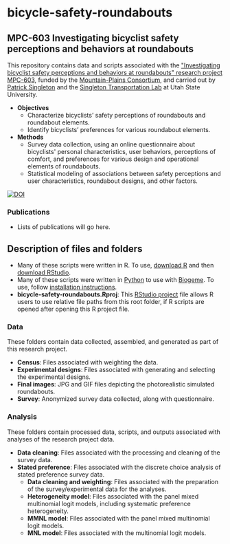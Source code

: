 # bicycle-safety-roundabouts
## MPC-603 Investigating bicyclist safety perceptions and behaviors at roundabouts
This repository contains data and scripts associated with the ["Investigating bicyclist safety perceptions and behaviors at roundabouts" research project MPC-603](https://www.mountain-plains.org/research/details.php?id=500), funded by the [Mountain-Plains Consortium](https://www.mountain-plains.org/), and carried out by [Patrick Singleton](https://engineering.usu.edu/cee/people/faculty/singleton-patrick) and the [Singleton Transportation Lab](https://engineering.usu.edu/cee/research/labs/patrick-singleton/index) at Utah State University. 
* **Objectives**
    * Characterize bicyclists’ safety perceptions of roundabouts and roundabout elements.
    * Identify bicyclists’ preferences for various roundabout elements.
* **Methods**
    * Survey data collection, using an online questionnaire about bicyclists' personal characteristics, user behaviors, perceptions of comfort, and preferences for various design and operational elements of roundabouts.
    * Statistical modeling of associations between safety perceptions and user characteristics, roundabout designs, and other factors. 

[![DOI](https://zenodo.org/badge/385982421.svg)](https://zenodo.org/badge/latestdoi/385982421)

### Publications
* Lists of publications will go here. 

## Description of files and folders
* Many of these scripts were written in R. To use, [download R](https://cloud.r-project.org/) and then [download RStudio](https://www.rstudio.com/products/rstudio/download/#download). 
* Many of these scripts were written in [Python](https://www.python.org/) to use with [Biogeme](https://biogeme.epfl.ch/index.html). To use, follow [installation instructions](https://biogeme.epfl.ch/install.html). 
* **bicycle-safety-roundabouts.Rproj**: This [RStudio project](https://support.rstudio.com/hc/en-us/articles/200526207-Using-Projects) file allows R users to use relative file paths from this root folder, if R scripts are opened after opening this R project file. 

### Data
These folders contain data collected, assembled, and generated as part of this research project. 
* **Census**: Files associated with weighting the data. 
* **Experimental designs**: Files associated with generating and selecting the experimental designs. 
* **Final images**: JPG and GIF files depicting the photorealistic simulated roundabouts. 
* **Survey**: Anonymized survey data collected, along with questionnaire. 

### Analysis
These folders contain processed data, scripts, and outputs associated with analyses of the research project data. 
* **Data cleaning**: Files associated with the processing and cleaning of the survey data. 
* **Stated preference**: Files associated with the discrete choice analysis of stated preference survey data. 
    * **Data cleaning and weighting**: Files associated with the preparation of the survey/experimental data for the analyses. 
    * **Heterogeneity model**: Files associated with the panel mixed multinomial logit models, including systematic preference heterogeneity. 
    * **MMNL model**: Files associated with the panel mixed multinomial logit models. 
    * **MNL model**: Files associated with the multinomial logit models. 
